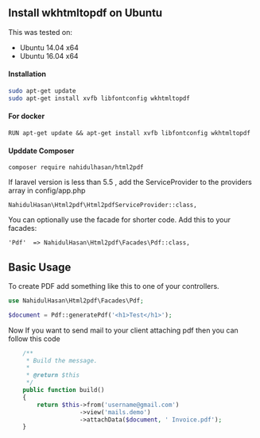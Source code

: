 ## Install wkhtmltopdf on Ubuntu

This was tested on:

- Ubuntu 14.04 x64
- Ubuntu 16.04 x64

#### Installation

```sh
sudo apt-get update
sudo apt-get install xvfb libfontconfig wkhtmltopdf
```

#### For docker 
```
RUN apt-get update && apt-get install xvfb libfontconfig wkhtmltopdf
```

#### Upddate Composer
```
composer require nahidulhasan/html2pdf
```

If laravel version is less than 5.5 , add the ServiceProvider to the providers array in config/app.php

    NahidulHasan\Html2pdf\Html2pdfServiceProvider::class,

You can optionally use the facade for shorter code. Add this to your facades:

    'Pdf'  => NahidulHasan\Html2pdf\Facades\Pdf::class,

## Basic Usage

To create PDF add something like this to one of your controllers.

```php
use NahidulHasan\Html2pdf\Facades\Pdf;

$document = Pdf::generatePdf('<h1>Test</h1>');

```
Now If you want to send mail to your client attaching pdf  then you can follow this code

```php
    /**
     * Build the message.
     *
     * @return $this
     */
    public function build()
    {
        return $this->from('username@gmail.com')
                    ->view('mails.demo')
                    ->attachData($document, ' Invoice.pdf');
    }
  
```
